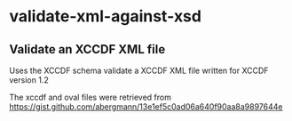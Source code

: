 # validate-xml-against-xsd

## Validate an XCCDF XML file
Uses the XCCDF schema validate a XCCDF XML file written for XCCDF version 1.2

The xccdf and oval files were retrieved from https://gist.github.com/abergmann/13e1ef5c0ad06a640f90aa8a9897644e
